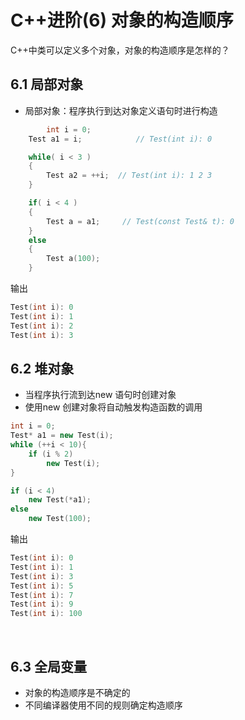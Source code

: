 # C++进阶(6) 对象的构造顺序

C++中类可以定义多个对象，对象的构造顺序是怎样的？

## 6.1 局部对象

- 局部对象：程序执行到达对象定义语句时进行构造

```C++
		int i = 0;
    Test a1 = i;			// Test(int i): 0

    while( i < 3 )
    {
        Test a2 = ++i;	// Test(int i): 1 2 3
    }

    if( i < 4 )
    {
        Test a = a1;	 // Test(const Test& t): 0
    }
    else
    {
        Test a(100);
    }
```

输出

```C++
Test(int i): 0
Test(int i): 1
Test(int i): 2
Test(int i): 3
```



## 6.2 堆对象

- 当程序执行流到达new 语句时创建对象
- 使用new 创建对象将自动触发构造函数的调用

```C++
int i = 0;
Test* a1 = new Test(i);
while (++i < 10){
  	if (i % 2)
      	new Test(i);
}

if (i < 4)
  	new Test(*a1);
else
  	new Test(100);
```

输出

```C++
Test(int i): 0
Test(int i): 1
Test(int i): 3
Test(int i): 5
Test(int i): 7
Test(int i): 9
Test(int i): 100
```

</br>

## 6.3 全局变量

- 对象的构造顺序是不确定的
- 不同编译器使用不同的规则确定构造顺序




















